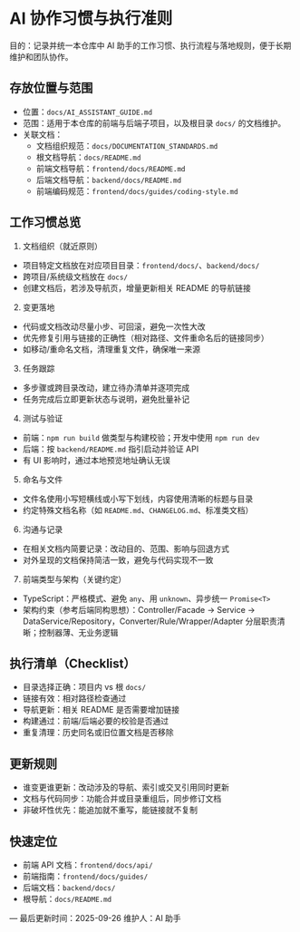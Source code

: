 # AI 协作习惯与执行准则

目的：记录并统一本仓库中 AI 助手的工作习惯、执行流程与落地规则，便于长期维护和团队协作。

## 存放位置与范围
- 位置：`docs/AI_ASSISTANT_GUIDE.md`
- 范围：适用于本仓库的前端与后端子项目，以及根目录 `docs/` 的文档维护。
- 关联文档：
  - 文档组织规范：`docs/DOCUMENTATION_STANDARDS.md`
  - 根文档导航：`docs/README.md`
  - 前端文档导航：`frontend/docs/README.md`
  - 后端文档导航：`backend/docs/README.md`
  - 前端编码规范：`frontend/docs/guides/coding-style.md`

## 工作习惯总览
1) 文档组织（就近原则）
- 项目特定文档放在对应项目目录：`frontend/docs/`、`backend/docs/`
- 跨项目/系统级文档放在 `docs/`
- 创建文档后，若涉及导航页，增量更新相关 README 的导航链接

2) 变更落地
- 代码或文档改动尽量小步、可回滚，避免一次性大改
- 优先修复引用与链接的正确性（相对路径、文件重命名后的链接同步）
- 如移动/重命名文档，清理重复文件，确保唯一来源

3) 任务跟踪
- 多步骤或跨目录改动，建立待办清单并逐项完成
- 任务完成后立即更新状态与说明，避免批量补记

4) 测试与验证
- 前端：`npm run build` 做类型与构建校验；开发中使用 `npm run dev`
- 后端：按 `backend/README.md` 指引启动并验证 API
- 有 UI 影响时，通过本地预览地址确认无误

5) 命名与文件
- 文件名使用小写短横线或小写下划线，内容使用清晰的标题与目录
- 约定特殊文档名称（如 `README.md`、`CHANGELOG.md`、标准类文档）

6) 沟通与记录
- 在相关文档内简要记录：改动目的、范围、影响与回退方式
- 对外呈现的文档保持简洁一致，避免与代码实现不一致

7) 前端类型与架构（关键约定）
- TypeScript：严格模式、避免 `any`、用 `unknown`、异步统一 `Promise<T>`
- 架构约束（参考后端同构思想）：Controller/Facade → Service → DataService/Repository，Converter/Rule/Wrapper/Adapter 分层职责清晰；控制器薄、无业务逻辑

## 执行清单（Checklist）
- 目录选择正确：项目内 vs 根 `docs/`
- 链接有效：相对路径检查通过
- 导航更新：相关 README 是否需要增加链接
- 构建通过：前端/后端必要的校验是否通过
- 重复清理：历史同名或旧位置文档是否移除

## 更新规则
- 谁变更谁更新：改动涉及的导航、索引或交叉引用同时更新
- 文档与代码同步：功能合并或目录重组后，同步修订文档
- 非破坏性优先：能追加就不重写，能链接就不复制

## 快速定位
- 前端 API 文档：`frontend/docs/api/`
- 前端指南：`frontend/docs/guides/`
- 后端文档：`backend/docs/`
- 根导航：`docs/README.md`

—
最后更新时间：2025-09-26
维护人：AI 助手